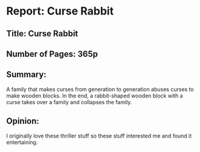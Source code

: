 # Report: Curse Rabbit

## Title: Curse Rabbit

## Number of Pages: 365p

## Summary:
A family that makes curses from generation to generation abuses curses to make wooden blocks. In the end, a rabbit-shaped wooden block with a curse takes over a family and collapses the family.

## Opinion:
I originally love these thriller stuff so these stuff interested me and found it entertaining.

